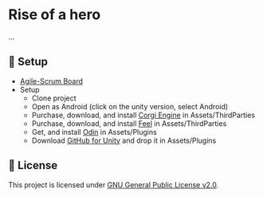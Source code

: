 ﻿# Rise of a hero

...

## 📁 Setup

* [Agile-Scrum Board](https://github.com/DJV2021/click-and-explore/projects/1)
* Setup
  * Clone project
  * Open as Android (click on the unity version, select Android)
  * Purchase, download, and install [Corgi Engine](https://assetstore.unity.com/packages/templates/systems/corgi-engine-2d-2-5d-platformer-26617) in Assets/ThirdParties
  * Purchase, download, and install [Feel](https://assetstore.unity.com/packages/tools/particles-effects/feel-183370) in Assets/ThirdParties
  * Get, and install [Odin](https://assetstore.unity.com/packages/tools/utilities/odin-inspector-and-serializer-89041) in Assets/Plugins 
  * Download [GitHub for Unity](https://unity.github.com/) and drop it in Assets/Plugins 

## 📃 License

This project is licensed under [GNU General Public License v2.0](LICENSE).